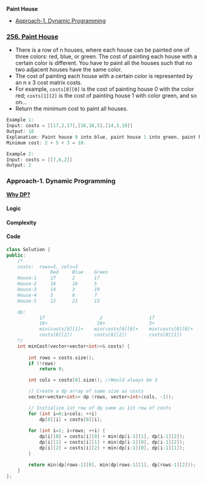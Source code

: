 **Paint House**
- [Approach-1. Dynamic Programming](#a1)

### [256. Paint House](https://leetcode.com/problems/paint-house/description/)
- There is a row of n houses, where each house can be painted one of three colors: red, blue, or green. The cost of painting each house with a certain color is different. You have to paint all the houses such that no two adjacent houses have the same color.
- The cost of painting each house with a certain color is represented by an n x 3 cost matrix costs.
- For example, `costs[0][0]` is the cost of painting house 0 with the color red; `costs[1][2]` is the cost of painting house 1 with color green, and so on...
- Return the minimum cost to paint all houses.
```c
Example 1:
Input: costs = [[17,2,17],[16,16,5],[14,3,19]]
Output: 10
Explanation: Paint house 0 into blue, paint house 1 into green, paint house 2 into blue.
Minimum cost: 2 + 5 + 3 = 10.

Example 2:
Input: costs = [[7,6,2]]
Output: 2
```

<a name=a1></a>
### Approach-1. Dynamic Programming
**[Why DP?](/DS_Questions/Algorithms/Dynamic_Programming/)**
#### Logic
#### Complexity
#### Code
```cpp
class Solution {
public:
    /*
    costs:  rows=5, cols=3
                Red     Blue    Green
    House-1     17      2       17
    House-2     16      16      5
    House-3     14      3       19
    House-4     5       8       7
    House-5     12      21      13

    dp:
            17                    2                 17
            16+                  16+                5+
            min(costs[0][1]+    min(costs[0][0]+    min(costs[0][0]+
            costs[0][2])        costs[0][2])        costs[0][1])
    */
    int minCost(vector<vector<int>>& costs) {
        
        int rows = costs.size();
        if (!rows)
            return 0;

        int cols = costs[0].size(); //Would always be 3

        // Create a dp array of same size as costs
        vector<vector<int>> dp (rows, vector<int>(cols, -1));

        // Initialize 1st row of dp same as 1st row of costs
        for (int i=0;i<cols; ++i)
            dp[0][i] = costs[0][i];
        
        for (int i=1; i<rows; ++i) {
            dp[i][0] = costs[i][0] + min(dp[i-1][1], dp[i-1][2]);
            dp[i][1] = costs[i][1] + min(dp[i-1][0], dp[i-1][2]);
            dp[i][2] = costs[i][2] + min(dp[i-1][0], dp[i-1][1]);
        }

        return min(dp[rows-1][0], min(dp[rows-1][1], dp[rows-1][2]));
    }
};
```
